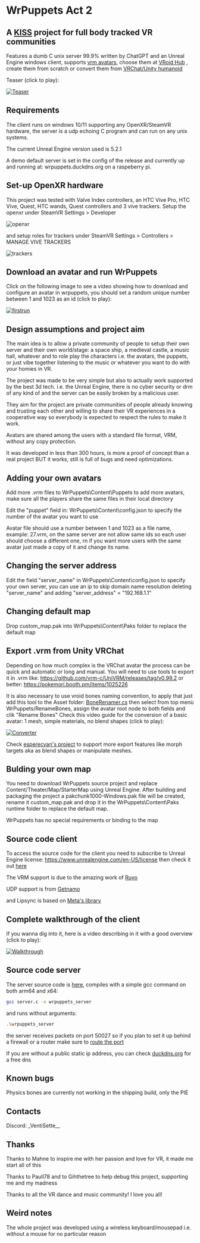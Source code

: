 # WrPuppets Act 2

## A [KISS](https://en.wikipedia.org/wiki/KISS_principle) project for full body tracked VR communities
Features a dumb C unix server 99.9% written by ChatGPT and an Unreal Engine windows client, supports [vrm avatars](https://vrm-consortium.org/en/), choose them at [VRoid Hub](https://hub.vroid.com/en) , create them from scratch or convert them from [VRChat/Unity humanoid](https://github.com/esperecyan/VRMConverterForVRChat)

Teaser (click to play):

[![Teaser](https://github.com/Syncher-source/WrPuppets/blob/main/README_images/Trailer.png)](https://www.youtube.com/watch?v=cemIqeZxMQc)


## Requirements
The client runs on windows 10/11 supporting any OpenXR/SteamVR hardware, the server is a udp echoing C program and can run on any unix systems.

The current Unreal Engine version used is 5.2.1

A demo default server is set in the config of the release and currently up and running at: wrpuppets.duckdns.org on a raspeberry pi.

## Set-up OpenXR hardware
This project was tested with Valve Index controllers, an HTC Vive Pro, HTC Vive, Quest, HTC wands, Quest controllers and 3 vive trackers. Setup the openxr under SteamVR Settings > Developer

![openxr](https://github.com/Syncher-source/WrPuppets/blob/main/README_images/openxr.jpeg)

and setup roles for trackers under SteamVR Settings > Controllers > MANAGE VIVE TRACKERS

![trackers](https://github.com/Syncher-source/WrPuppets/blob/main/README_images/trackers.png)

## Download an avatar and run WrPuppets 
Click on the following image to see a video showing how to download and configure an avatar in wrpuppets, you should set a random unique number between 1 and 1023 as an id (click to play):

[![firstrun](https://github.com/Syncher-source/WrPuppets/blob/main/README_images/NotScaled.png)](https://youtu.be/HV2_aYSd7Ks)

## Design assumptions and project aim
The main idea is to allow a private community of people to setup their own server and their own world/stage: a space ship, a medieval castle, a music hall, whatever and to role play the characters i.e. the avatars, the puppets, or just vibe together listening to the music or whatever you want to do with your homies in VR.

The project was made to be very simple but also to actually work supported by the best 3d tech. i.e. the Unreal Engine, there is no cyber security or drm of any kind of and the server can be easily broken by a malicious user.

They aim for the project are private communities of people already knowing and trusting each other and willing to share their VR experiences in a cooperative way so everybody is expected to respect the rules to make it work.

Avatars are shared among the users with a standard file format, VRM, without any copy protection.

It was developed in less than 300 hours, is more a proof of concept than a real project BUT it works, still is full of bugs and need optimizations.


## Adding your own avatars
Add more .vrm files to WrPuppets\Content\Puppets to add more avatars, make sure all the players share the same files in their local directory

Edit the "puppet" field in: WrPuppets\Content\config.json to specify the number of the avatar you want to use

Avatar file should use a number between 1 and 1023 as a file name, example: 27.vrm, on the same server are not allow same ids so each user should choose a different one, rn if you want more users with the same avatar just made a copy of it and change its name.


## Changing the server address
Edit the field "server_name" in  WrPuppets\Content\config.json to specify your own server, you can use an ip to skip domain name resolution deleting "server_name" and adding "server_address" = "192.168.1.1"


## Changing default map
Drop custom_map.pak into WrPuppets\Content\Paks folder to replace the default map


## Export .vrm from Unity VRChat
Depending on how much complex is the VRChat avatar the process can be quick and automatic or long and manual.
You will need to use tools to export it in .vrm like:
https://github.com/vrm-c/UniVRM/releases/tag/v0.99.2
or better:
https://pokemori.booth.pm/items/1025226

It is also necessary to use vroid bones naming convention, to apply that just add this tool to the Asset folder:
[BoneRenamer.cs](https://github.com/Syncher-source/WrPuppetsAct2/blob/main/unityconverter/BoneRenamer.cs)
then select from top menù WrPuppets/RenameBones, assign the avatar root node to both fields and clik "Rename Bones"
Check this video guide for the conversion of a basic avatar: 1 mesh, simple materials, no blend shapes (click to play):

[![Converter](https://github.com/Syncher-source/WrPuppetsAct2/blob/main/README_images/VRChat2WrPuppets.png)](https://www.youtube.com/watch?v=KiH02wgepzg)


Check [esperecyan's project](https://github.com/esperecyan/VRMConverterForVRChat) to support more export features like morph targets aka as blend shapes or manipulate meshes.


## Bulding your own map
You need to download WrPuppets source project and replace Content/Theater/Map/StarterMap using Unreal Engine.
After building and packaging the project a pakchunk1000-Windows.pak file will be created, rename it custom_map.pak and drop it in the WrPuppets\Content\Paks runtime folder to replace the default map.

WrPuppets has no special requirements or binding to the map


## Source code client
To access the source code for the client you need to subscribe to Unreal Engine license: https://www.unrealengine.com/en-US/license then check it out [here](https://github.com/Syncher-source/WrPuppets-Act2-Source)

The VRM support is due to the amazing work of [Ruyo](https://github.com/ruyo/VRM4U) 

UDP support is from [Getnamo](https://github.com/getnamo/UDP-Unreal)

and Lipsync is based on [Meta's library](https://developer.oculus.com/downloads/package/oculus-lipsync-unreal)

## Complete walkthrough of the client
If you wanna dig into it, here is a video describing in it with a good overview (click to play):

[![Walkthrough](https://github.com/Syncher-source/WrPuppetsAct2/blob/main/README_images/Walkthrough.png)](https://youtu.be/mp1W59Tc3lE)


## Source code server
The server source code is [here](https://github.com/Syncher-source/WrPuppetsAct2/blob/main/server/server.c), compiles with a simple gcc command on both arm64 and x64: 
```bash
gcc server.c -o wrpuppets_server 
```
and runs without arguments:
```bash
.\wrpuppets_server 
```
the server receives packets on port 50027 so if you plan to set it up behind a firewall or a router make sure to [route the port](https://setuprouter.com/)

If you are without a public static ip address, you can check [duckdns.org](https://www.duckdns.org/install.jsp) for a free dns

## Known bugs

Physics bones are currently not working in the shipping build, only the PIE


## Contacts
Discord: \_VentiSette\_\_


## Thanks
Thanks to Mahne to inspire me with her passion and love for VR, it made me start all of this

Thanks to Paull78 and to Gihthetree to help debug this project, supporting me and my madness

Thanks to all the VR dance and music community! I love you all!


## Weird notes
The whole project was developed using a wireless keyboard/mousepad i.e. without a mouse for no particular reason

